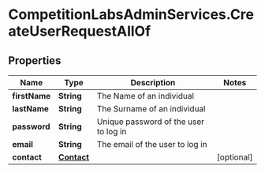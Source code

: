 # CompetitionLabsAdminServices.CreateUserRequestAllOf

## Properties

Name | Type | Description | Notes
------------ | ------------- | ------------- | -------------
**firstName** | **String** | The Name of an individual | 
**lastName** | **String** | The Surname of an individual | 
**password** | **String** | Unique password of the user to log in | 
**email** | **String** | The email of the user to log in | 
**contact** | [**Contact**](Contact.md) |  | [optional] 


